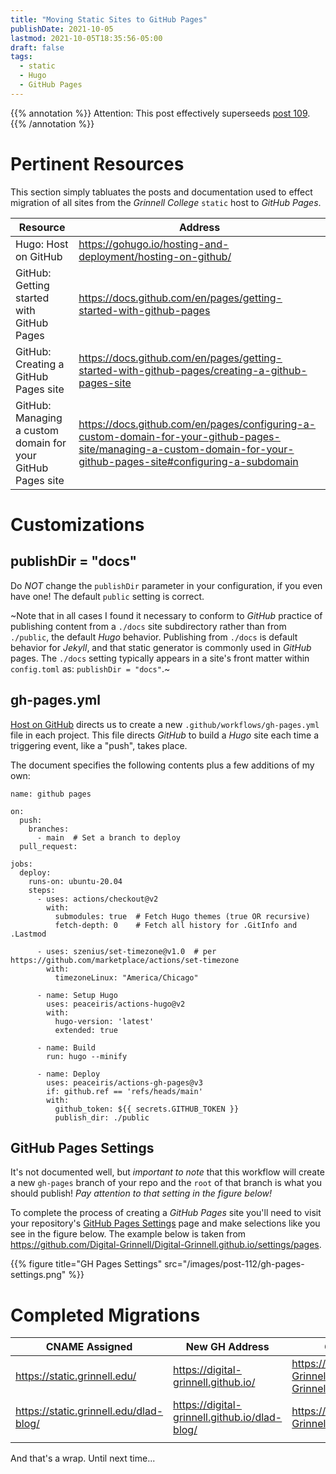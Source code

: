 ```yaml
---
title: "Moving Static Sites to GitHub Pages"
publishDate: 2021-10-05
lastmod: 2021-10-05T18:35:56-05:00
draft: false
tags:
  - static
  - Hugo
  - GitHub Pages
---
```


{{% annotation %}}
Attention: This post effectively superseeds [post 109](content/posts/109-moving-static-sites-to-azure.md.md).
{{% /annotation %}}

# Pertinent Resources

This section simply tabluates the posts and documentation used to effect migration of all sites from the _Grinnell College_ `static` host to _GitHub Pages_.

| Resource | Address |
| ---      | ---     |
| Hugo: Host on GitHub | https://gohugo.io/hosting-and-deployment/hosting-on-github/ |
| GitHub: Getting started with GitHub Pages | https://docs.github.com/en/pages/getting-started-with-github-pages |
| GitHub: Creating a GitHub Pages site | https://docs.github.com/en/pages/getting-started-with-github-pages/creating-a-github-pages-site |
| GitHub: Managing a custom domain for your GitHub Pages site | https://docs.github.com/en/pages/configuring-a-custom-domain-for-your-github-pages-site/managing-a-custom-domain-for-your-github-pages-site#configuring-a-subdomain |

# Customizations

## publishDir = "docs"

Do *NOT* change the `publishDir` parameter in your configuration, if you even have one!  The default `public` setting is correct.

~Note that in all cases I found it necessary to conform to _GitHub_ practice of publishing content from a `./docs` site subdirectory rather than from `./public`, the default _Hugo_ behavior.  Publishing from `./docs` is default behavior for _Jekyll_, and that static generator is commonly used in _GitHub_ pages. The `./docs` setting typically appears in a site's front matter within `config.toml` as: `publishDir = "docs"`.~

## gh-pages.yml

[Host on GitHub](https://gohugo.io/hosting-and-deployment/hosting-on-github/) directs us to create a new `.github/workflows/gh-pages.yml` file in each project.  This file directs _GitHub_ to build a _Hugo_ site each time a triggering event, like a "push", takes place.

The document specifies the following contents plus a few additions of my own:

```
name: github pages

on:
  push:
    branches:
      - main  # Set a branch to deploy
  pull_request:

jobs:
  deploy:
    runs-on: ubuntu-20.04
    steps:
      - uses: actions/checkout@v2
        with:
          submodules: true  # Fetch Hugo themes (true OR recursive)
          fetch-depth: 0    # Fetch all history for .GitInfo and .Lastmod

      - uses: szenius/set-timezone@v1.0  # per https://github.com/marketplace/actions/set-timezone
        with:
          timezoneLinux: "America/Chicago"

      - name: Setup Hugo
        uses: peaceiris/actions-hugo@v2
        with:
          hugo-version: 'latest'
          extended: true

      - name: Build
        run: hugo --minify

      - name: Deploy
        uses: peaceiris/actions-gh-pages@v3
        if: github.ref == 'refs/heads/main'
        with:
          github_token: ${{ secrets.GITHUB_TOKEN }}
          publish_dir: ./public
```

## GitHub Pages Settings

It's not documented well, but *important to note* that this workflow will create a new `gh-pages` branch of your repo and the `root` of that branch is what you should publish! *Pay attention to that setting in the figure below!*

To complete the process of creating a _GitHub Pages_ site you'll need to visit your repository's [GitHub Pages Settings](https://github.com/Digital-Grinnell/Digital-Grinnell.github.io/settings/pages) page and make selections like you see in the figure below.  The example below is taken from https://github.com/Digital-Grinnell/Digital-Grinnell.github.io/settings/pages.

{{% figure title="GH Pages Settings" src="/images/post-112/gh-pages-settings.png" %}}

# Completed Migrations

| CNAME Assigned               | New GH Address                      | GitHub Repo   | Old Address |
| ---                          | ---                                 | ---           | ---         |
| https://static.grinnell.edu/ | https://digital-grinnell.github.io/ | https://github.com/Digital-Grinnell/Digital-Grinnell.github.io | https://static.grinnell.edu |
| https://static.grinnell.edu/dlad-blog/ | https://digital-grinnell.github.io/dlad-blog/ | https://github.com/Digital-Grinnell/dlad-blog | https://static.grinnell.edu/blogs-McFateM |
|   |   |   |   |


And that's a wrap. Until next time...
